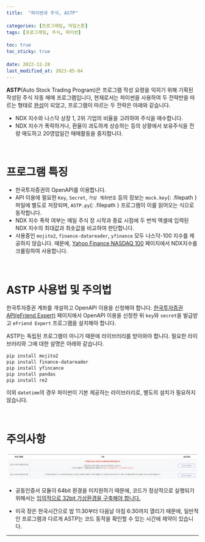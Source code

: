 ```yaml
---
title:  "파이썬과 주식, ASTP"

categories: [프로그래밍, 마일스톤]
tags: [프로그래밍, 주식, 파이썬]

toc: true
toc_sticky: true
 
date: 2022-12-28
last_modified_at: 2023-05-04
---
```


<!-- 개요 작성 -->
**ASTP**(Auto Stock Trading Program)은 프로그램 작성 요령을 익히기 위해 기획된 작성된 주식 자동 매매 프로그램입니다, 현재로서는 파이썬을 사용하여 두 전략만을 따르는 형태로 [완성](https://github.com/kiw6024/ASTP)이 되었고, 프로그램이 따르는 두 전략은 아래와 같습니다.

- NDX 지수와 나스닥 상장 1, 2위 기업의 비율을 고려하여 주식을 매수합니다.
- NDX 지수가 폭락하거나, 환율이 과도하게 상승하는 등의 상황에서 보유주식을 전량 매도하고 20영업일간 매매활동을 중지합니다.

<br>

# 프로그램 특징

- 한국투자증권의 OpenAPI를 이용합니다.
- API 이용에 필요한 `Key`, `Secret`, `가상 계좌번호` 등의 정보는 `mock.key`{: .filepath } 파일에 별도로 저장되며, `ASTP.py`{: .filepath } 프로그램이 이를 읽어오는 식으로 동작합니다.
- NDX 지수 폭락 여부는 매일 주식 장 시작과 종료 시점에 두 번씩 엑셀에 입력된 NDX 지수의 최대값과 최솟값을 비교하여 판단합니다.
- 사용중인 `mojito2`, `finance-datareader`, `yfinance` 모두 나스닥-100 지수를 제공하지 않습니다. 때문에, [Yahoo Finance NASDAQ 100](https://finance.yahoo.com/quote/%5ENDX/) 페이지에서 NDX지수를 크롤링하여 사용합니다.

<br>

# ASTP 사용법 및 주의법

한국투자증권 계좌를 개설하고 OpenAPI 이용을 신청해야 합니다. [한국투자증권 API(eFriend Expert)](https://www.truefriend.com/main/customer/systemdown/OpenAPI.jsp?cmd=TF04ea01200) 페이지에서 OpenAPI 이용을 신청한 뒤 `key`와 `secret`을 발급받고 `eFriend Expert` 프로그램을 설치해야 합니다.

ASTP는 독립된 프로그램이 아니기 때문에 라이브러리를 받아와야 합니다. 필요한 라이브러리와 그에 대한 설명은 아래와 같습니다.

```terminal
pip install mojito2
pip install finance-datareader
pip install yfincance
pip install pandas
pip install re2
```

이외 `datetime`의 경우 파이썬이 기본 제공하는 라이브러리로, 별도의 설치가 필요하지 않습니다.

<br>

# 주의사항

![no64bit](/assets/img/2022-12-28-ASTP/no64bit.png)

- 공동인증서 모듈이 64bit 환경을 미지원하기 때문에, 코드가 정상적으로 실행되기 위해서는 [임의적으로 32bit 가상환경을 구축해야 합니다.](https://kiw6024.github.io/posts/32bit/)

- 미국 장은 한국시간으로 밤 11:30부터 다음날 아침 6:30까지 열리기 때문에, 일반적인 프로그램과 다르게 ASTP는 코드 동작을 확인할 수 있는 시간에 제약이 있습니다.

---

<!--
# 프로젝트 진행을 통해 알게 된 점

API 연결 방식에 OCX, COM, DLL 등이 있음. (한투는 OCX)
OCX (OLE Control Extension) is a file format that contains reusable software components, which can be used to create custom user interfaces and add functionality to applications. These components are also known as ActiveX controls.

- [mojito](https://pypi.org/project/mojito2/)는 한국투자증권의 RestAPI 기반의 OpenAPI에 대한 통합 파이썬 레퍼 모듈입니. 라이브러리명이 모히또인 이유가 재미있는데, 공식 설명으로는 이 라이브러리가 통합 모듈이기도 하고 돈 벌어서 몰디브가서 모히토 한 잔 하자는 의미도 있다고 한다.
- [yfincance](https://pypi.org/project/yfinance/)는 나스닥에 상장된 시가총액 1위 기업과 2위 기업에 대한 데이터를 불러오기 위해 사용한다.
- [FinanceDataReader](https://github.com/financedata-org/FinanceDataReader)는 OpenAPI의 기능을 보조하기 위한 수단으로, 시가총액 상위 10개 기업 데이터를 얻어오기 위해 사용한다.
- [pandas](https://pandas.pydata.org/)는 엑셀 데이터를 읽어오기 위해 사용한다.
- [re](https://docs.python.org/3/library/re.html)는 파이썬 정규식을 사용하기 위해 사용한다.

-->